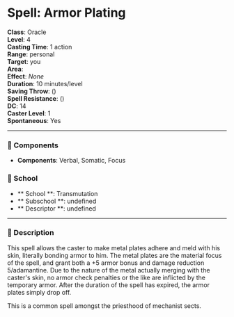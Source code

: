 
# Spell: Armor Plating
**Class**: Oracle  
**Level**: 4  
**Casting Time**: 1 action  
**Range**: personal  
**Target**: you  
**Area**:   
**Effect**: _None_  
**Duration**: 10 minutes/level  
**Saving Throw**:  ()  
**Spell Resistance**:  ()  
**DC**: 14  
**Caster Level**: 1  
**Spontaneous**: Yes

---

### 🔮 Components
- **Components**: Verbal, Somatic, Focus

### 🏫 School
- ** School **: Transmutation
- ** Subschool **: undefined
- ** Descriptor **: undefined
---

### 📜 Description
This spell allows the caster to make metal plates adhere and meld with his skin, literally bonding armor to him. The metal plates are the material focus of the spell, and grant both a +5 armor bonus and damage reduction 5/adamantine. Due to the nature of the metal actually merging with the caster's skin, no armor check penalties or the like are inflicted by the temporary armor. After the duration of the spell has expired, the armor plates simply drop off.

This is a common spell amongst the priesthood of mechanist sects.

